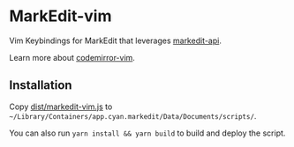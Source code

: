 # MarkEdit-vim

Vim Keybindings for MarkEdit that leverages [markedit-api](https://github.com/MarkEdit-app/MarkEdit-api).

Learn more about [codemirror-vim](https://github.com/replit/codemirror-vim).

## Installation

Copy [dist/markedit-vim.js](dist/markedit-vim.js) to `~/Library/Containers/app.cyan.markedit/Data/Documents/scripts/`.

You can also run `yarn install && yarn build` to build and deploy the script.
